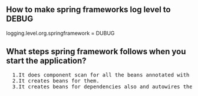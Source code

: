 

## How to make spring frameworks log level to DEBUG
  
  logging.level.org.springframework = DUBUG

## What steps spring framework follows when you start the application?
<pre>
  1.It does component scan for all the beans annotated with @Component,@Respository,@Service etc.
  2.It creates beans for them.
  3.It creates beans for dependencies also and autowires them and autovires them.
 <pre>
